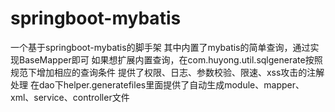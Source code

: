 # springboot-mybatis
一个基于springboot-mybatis的脚手架
其中内置了mybatis的简单查询，通过实现BaseMapper<E>即可
如果想扩展内置查询，在com.huyong.util.sqlgenerate按照规范下增加相应的查询条件
提供了权限、日志、参数校验、限速、xss攻击的注解处理
在dao下helper.generatefiles里面提供了自动生成module、mapper、xml、service、controller文件


